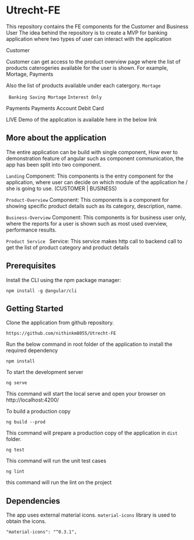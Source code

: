 # Utrecht-FE
This repository contains the FE components for the Customer and Business User
The idea behind the repository is to create a MVP for banking application where
two types of user can interact with the application

Customer 

Customer can get access to the product overview page where the list of products caterogeries available for the user is shown.
For example, 
Mortage, 
Payments

Also the list of products available under each catergory.
```Mortage```

   ` Banking Saving Mortage`
    `Interest Only`

Payments
    Payments Account
    Debit Card


LIVE Demo of the application is available here in the below link


## More about the application
The entire application can be build with single component, How ever to demonstration feature of angular such as component communication, the app has been split into two component.

`Landing` Component:
 This components is the entry component for the application, where user can decide on which module of the application he / she is going to use. (CUSTOMER | BUSINESS)


`Product-Overview` Component:
 This components is a component for showing specific product details such as its category, description, name.

`Business-Overview` Component:
 This components is for business user only, where the reports for a user is shown such as most used overview, performance results.

```Product Service ``` Service: This service makes http call to backend call to get the list of product category and product details



## Prerequisites
Install the CLI using the npm package manager:
```
npm install -g @angular/cli
```

## Getting Started

Clone the application from github repository.
```
https://github.com/nithinkm8055/Utrecht-FE
```

Run the below command in root folder of the application to install the required dependency

```
npm install
```
To start the development server
```
ng serve
```
This command will start the local serve and open your browser on http://localhost:4200/

To build a production copy
```
ng build --prod
```
This command will prepare a production copy of the application in `dist` folder.
```
ng test
```
This command will run the unit test cases
``` 
ng lint 
```
this command will run the lint on the project

## Dependencies
The app uses external material icons. ```material-icons``` library is used to obtain the icons.

 ```
 "material-icons": "^0.3.1",
 ```

 

